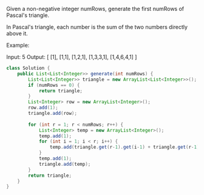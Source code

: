 Given a non-negative integer numRows, generate the first numRows of Pascal's triangle.

In Pascal's triangle, each number is the sum of the two numbers directly above it.

Example:

Input: 5
Output:
[
     [1],
    [1,1],
   [1,2,1],
  [1,3,3,1],
 [1,4,6,4,1]
]


```java
class Solution {
    public List<List<Integer>> generate(int numRows) {
        List<List<Integer>> triangle = new ArrayList<List<Integer>>();
        if (numRows == 0) {
            return triangle;
        }
        List<Integer> row = new ArrayList<Integer>();
        row.add(1);
        triangle.add(row);
        
        for (int r = 1; r < numRows; r++) {
            List<Integer> temp = new ArrayList<Integer>();
            temp.add(1);
            for (int i = 1; i < r; i++) {
                temp.add(triangle.get(r-1).get(i-1) + triangle.get(r-1).get(i));
            }
            temp.add(1);
            triangle.add(temp);
        }
        return triangle;
    }
}
```
